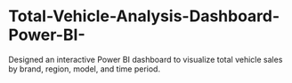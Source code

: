 # Total-Vehicle-Analysis-Dashboard-Power-BI-
Designed an interactive Power BI dashboard to visualize total vehicle sales by brand, region, model, and time period.
